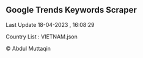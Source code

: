 

## Google Trends Keywords Scraper 
 
Last Update 18-04-2023 , 16:08:29

Country List :
VIETNAM.json



© Abdul Muttaqin 
